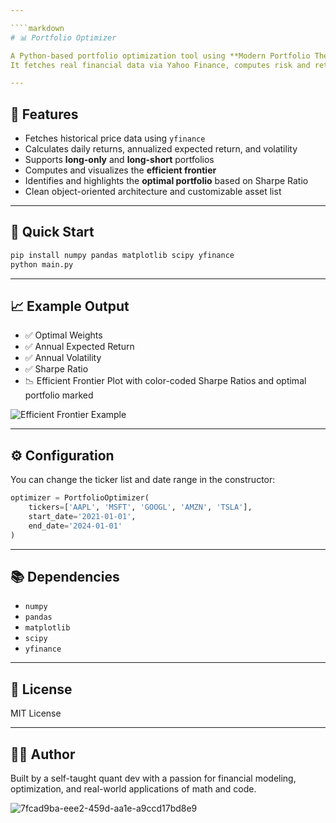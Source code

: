 ```yaml
---

````markdown
# 📊 Portfolio Optimizer

A Python-based portfolio optimization tool using **Modern Portfolio Theory (MPT)**.  
It fetches real financial data via Yahoo Finance, computes risk and return metrics, and optimizes the **Sharpe Ratio** using constrained optimization.

---
```


## 🧠 Features

- Fetches historical price data using `yfinance`
- Calculates daily returns, annualized expected return, and volatility
- Supports **long-only** and **long-short** portfolios
- Computes and visualizes the **efficient frontier**
- Identifies and highlights the **optimal portfolio** based on Sharpe Ratio
- Clean object-oriented architecture and customizable asset list

---

## 🚀 Quick Start

```bash
pip install numpy pandas matplotlib scipy yfinance
python main.py
````

---

## 📈 Example Output

* ✅ Optimal Weights
* ✅ Annual Expected Return
* ✅ Annual Volatility
* ✅ Sharpe Ratio
* 📉 Efficient Frontier Plot with color-coded Sharpe Ratios and optimal portfolio marked

![Efficient Frontier Example](screenshot.png)  <!-- Replace with your actual screenshot -->

---

## ⚙️ Configuration

You can change the ticker list and date range in the constructor:

```python
optimizer = PortfolioOptimizer(
    tickers=['AAPL', 'MSFT', 'GOOGL', 'AMZN', 'TSLA'],
    start_date='2021-01-01',
    end_date='2024-01-01'
)
```

---

## 📚 Dependencies

* `numpy`
* `pandas`
* `matplotlib`
* `scipy`
* `yfinance`

---

## 📜 License

MIT License

---

## 🧑‍💻 Author

Built by a self-taught quant dev with a passion for financial modeling, optimization, and real-world applications of math and code.

![7fcad9ba-eee2-459d-aa1e-a9ccd17bd8e9](https://github.com/user-attachments/assets/d736d794-564d-4b1f-94f1-4493a45ea27a)

